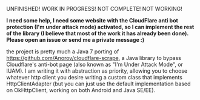 UNFINISHED! WORK IN PROGRESS! NOT COMPLETE! NOT WORKING! 

**I need some help, I need some website with the CloudFlare anti bot protection (I'm under attack mode) activated, so I can implement the rest of the library (I believe that most of the work it has already been done). Please open an issue or send me a private message :)**



the project is pretty much a Java 7 porting of https://github.com/Anorov/cloudflare-scrape,  a Java library to bypass Cloudflare's anti-bot page (also known as "I'm Under Attack Mode", or IUAM). I am writing it with abstraction as priority, allowing you to choose whatever http client you desire writing a custom class that implements HttpClientAdapter (but you can just use the default implementation based on OkHttpClient, working on both Android and Java SE/EE).
